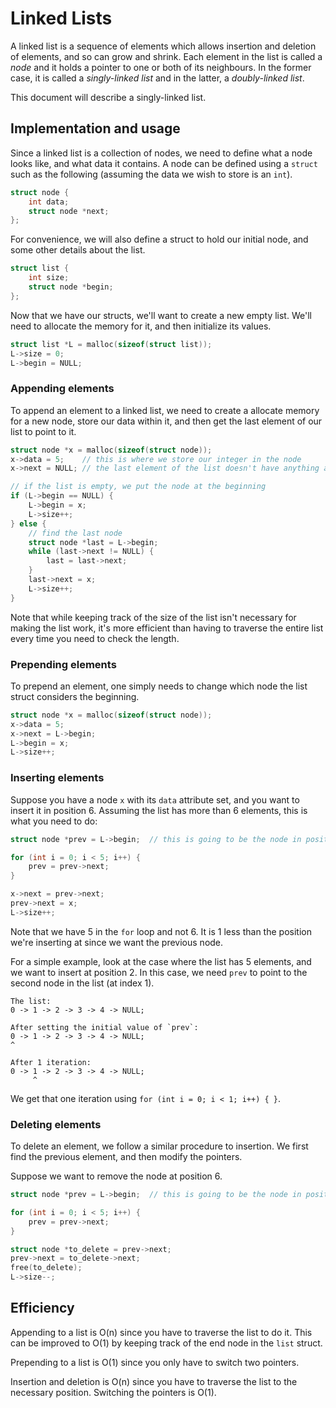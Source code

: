 # Linked Lists

A linked list is a sequence of elements which allows insertion and deletion of
elements, and so can grow and shrink. Each element in the list is called a
_node_ and it holds a pointer to one or both of its neighbours. In the former
case, it is called a _singly-linked list_ and in the latter, a _doubly-linked
list_.

This document will describe a singly-linked list.

## Implementation and usage

Since a linked list is a collection of nodes, we need to define what a node
looks like, and what data it contains. A node can be defined using a `struct`
such as the following (assuming the data we wish to store is an `int`).

```c
struct node {
    int data;
    struct node *next;
};
```

For convenience, we will also define a struct to hold our initial node, and
some other details about the list.

```c
struct list {
    int size;
    struct node *begin;
};
```

Now that we have our structs, we'll want to create a new empty list. We'll need
to allocate the memory for it, and then initialize its values.

```c
struct list *L = malloc(sizeof(struct list));
L->size = 0;
L->begin = NULL;
```

### Appending elements

To append an element to a linked list, we need to create a allocate memory for
a new node, store our data within it, and then get the last element of our list
to point to it.

```c
struct node *x = malloc(sizeof(struct node));
x->data = 5;    // this is where we store our integer in the node
x->next = NULL; // the last element of the list doesn't have anything after it

// if the list is empty, we put the node at the beginning
if (L->begin == NULL) {
    L->begin = x;
    L->size++;
} else {
    // find the last node
    struct node *last = L->begin;
    while (last->next != NULL) {
        last = last->next;
    }
    last->next = x;
    L->size++;
}
```

Note that while keeping track of the size of the list isn't necessary for
making the list work, it's more efficient than having to traverse the entire
list every time you need to check the length.

### Prepending elements

To prepend an element, one simply needs to change which node the list struct
considers the beginning.

```c
struct node *x = malloc(sizeof(struct node));
x->data = 5;
x->next = L->begin;
L->begin = x;
L->size++;
```

### Inserting elements

Suppose you have a node `x` with its `data` attribute set, and you want to
insert it in position 6. Assuming the list has more than 6 elements, this is
what you need to do:

```c
struct node *prev = L->begin;  // this is going to be the node in position 5

for (int i = 0; i < 5; i++) {
    prev = prev->next;
}

x->next = prev->next;
prev->next = x;
L->size++;
```

Note that we have 5 in the `for` loop and not 6. It is 1 less than the position
we're inserting at since we want the previous node.

For a simple example, look at the case where the list has 5 elements, and we
want to insert at position 2. In this case, we need `prev` to point to the
second node in the list (at index 1).

    The list:
    0 -> 1 -> 2 -> 3 -> 4 -> NULL;

    After setting the initial value of `prev`:
    0 -> 1 -> 2 -> 3 -> 4 -> NULL;
    ^

    After 1 iteration:
    0 -> 1 -> 2 -> 3 -> 4 -> NULL;
         ^

We get that one iteration using `for (int i = 0; i < 1; i++) { }`.

### Deleting elements

To delete an element, we follow a similar procedure to insertion. We first find
the previous element, and then modify the pointers.

Suppose we want to remove the node at position 6.

```c
struct node *prev = L->begin;  // this is going to be the node in position 5

for (int i = 0; i < 5; i++) {
    prev = prev->next;
}

struct node *to_delete = prev->next;
prev->next = to_delete->next;
free(to_delete);
L->size--;
```

## Efficiency

Appending to a list is O(n) since you have to traverse the list to do it. This
can be improved to O(1) by keeping track of the end node in the `list` struct.

Prepending to a list is O(1) since you only have to switch two pointers.

Insertion and deletion is O(n) since you have to traverse the list to the
necessary position. Switching the pointers is O(1).
